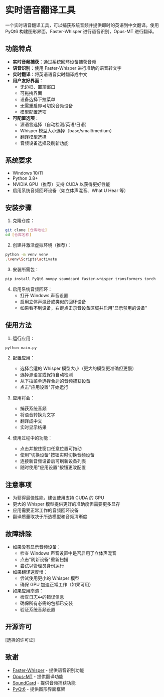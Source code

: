 # 实时语音翻译工具

一个实时语音翻译工具，可以捕获系统音频并提供即时的英语到中文翻译。使用 PyQt6 构建图形界面，Faster-Whisper 进行语音识别，Opus-MT 进行翻译。

## 功能特点

- **实时音频捕获**：通过系统回环设备捕获音频
- **语音识别**：使用 Faster-Whisper 进行准确的语音转文字
- **实时翻译**：将英语语音实时翻译成中文
- **用户友好界面**：
  - 无边框、置顶窗口
  - 可拖拽界面
  - 设备选择下拉菜单
  - 无需重启即可切换音频设备
  - 模型配置选项
- **可配置选项**：
  - 源语言选择（自动检测/英语/日语）
  - Whisper 模型大小选择（base/small/medium）
  - 翻译模型选择
  - 音频设备选择及刷新功能

## 系统要求

- Windows 10/11
- Python 3.8+
- NVIDIA GPU（推荐）支持 CUDA 以获得更好性能
- 启用系统音频回环设备（如立体声混音、What U Hear 等）

## 安装步骤

1. 克隆仓库：
```bash
git clone [仓库地址]
cd [仓库名称]
```

2. 创建并激活虚拟环境（推荐）：
```bash
python -m venv venv
.\venv\Scripts\activate
```

3. 安装所需包：
```bash
pip install PyQt6 numpy soundcard faster-whisper transformers torch
```

4. 启用系统音频回环：
   - 打开 Windows 声音设置
   - 启用立体声混音或类似的回环设备
   - 如果看不到设备，右键点击录音设备区域并启用"显示禁用的设备"

## 使用方法

1. 运行应用：
```bash
python main.py
```

2. 配置应用：
   - 选择合适的 Whisper 模型大小（更大的模型更准确但更慢）
   - 选择源语言或保持自动检测
   - 从下拉菜单选择合适的音频捕获设备
   - 点击"应用设置"开始运行

3. 应用将会：
   - 捕获系统音频
   - 将语音转换为文字
   - 翻译成中文
   - 实时显示结果

4. 使用过程中的功能：
   - 点击并按住窗口任意位置可拖动
   - 使用"切换设备"按钮实时切换音频设备
   - 连接新音频设备后可刷新设备列表
   - 随时使用"应用设置"按钮更改配置

## 注意事项

- 为获得最佳性能，建议使用支持 CUDA 的 GPU
- 更大的 Whisper 模型提供更好的准确度但需要更多显存
- 应用需要正常工作的音频回环设备
- 翻译质量取决于所选模型和音频清晰度

## 故障排除

- 如果没有显示音频设备：
  - 检查 Windows 声音设置中是否启用了立体声混音
  - 点击"刷新设备"重新扫描
  - 尝试以管理员身份运行
- 如果翻译速度慢：
  - 尝试使用更小的 Whisper 模型
  - 确保 GPU 加速正常工作（如果可用）
- 如果应用崩溃：
  - 检查日志中的错误信息
  - 确保所有必需的包都已安装
  - 验证系统音频设置

## 开源许可

[选择的许可证]

## 致谢

- [Faster-Whisper](https://github.com/guillaumekln/faster-whisper) - 提供语音识别功能
- [Opus-MT](https://github.com/Helsinki-NLP/Opus-MT) - 提供翻译功能
- [SoundCard](https://github.com/bastibe/SoundCard) - 提供音频捕获功能
- [PyQt6](https://www.riverbankcomputing.com/software/pyqt/) - 提供图形界面框架 